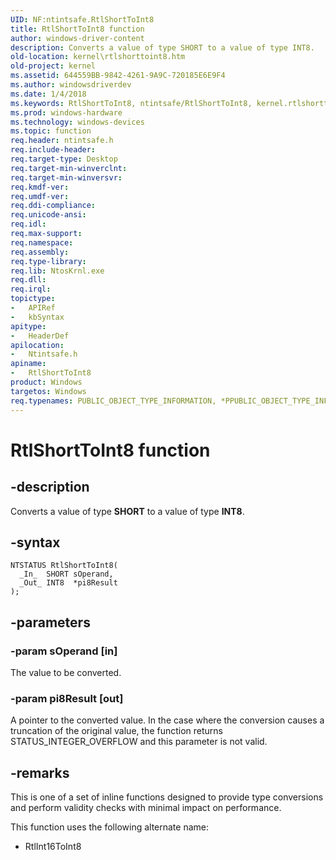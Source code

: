 ```yaml
---
UID: NF:ntintsafe.RtlShortToInt8
title: RtlShortToInt8 function
author: windows-driver-content
description: Converts a value of type SHORT to a value of type INT8.
old-location: kernel\rtlshorttoint8.htm
old-project: kernel
ms.assetid: 644559BB-9842-4261-9A9C-720185E6E9F4
ms.author: windowsdriverdev
ms.date: 1/4/2018
ms.keywords: RtlShortToInt8, ntintsafe/RtlShortToInt8, kernel.rtlshorttoint8, RtlShortToInt8 function [Kernel-Mode Driver Architecture]
ms.prod: windows-hardware
ms.technology: windows-devices
ms.topic: function
req.header: ntintsafe.h
req.include-header: 
req.target-type: Desktop
req.target-min-winverclnt: 
req.target-min-winversvr: 
req.kmdf-ver: 
req.umdf-ver: 
req.ddi-compliance: 
req.unicode-ansi: 
req.idl: 
req.max-support: 
req.namespace: 
req.assembly: 
req.type-library: 
req.lib: NtosKrnl.exe
req.dll: 
req.irql: 
topictype:
-	APIRef
-	kbSyntax
apitype:
-	HeaderDef
apilocation:
-	Ntintsafe.h
apiname:
-	RtlShortToInt8
product: Windows
targetos: Windows
req.typenames: PUBLIC_OBJECT_TYPE_INFORMATION, *PPUBLIC_OBJECT_TYPE_INFORMATION
---
```


# RtlShortToInt8 function


## -description


Converts a value of type <b>SHORT</b> to a value of type <b>INT8</b>.


## -syntax


````
NTSTATUS RtlShortToInt8(
  _In_  SHORT sOperand,
  _Out_ INT8  *pi8Result
);
````


## -parameters




### -param sOperand [in]

The value to be converted.


### -param pi8Result [out]

A pointer to the converted value. In the case where the conversion causes a truncation of the original value, the function returns STATUS_INTEGER_OVERFLOW and this parameter is not valid.


## -remarks



This is one of a set of inline functions designed to provide type conversions and perform validity checks with minimal impact on performance.

This function uses the following alternate name:

<ul>
<li>RtlInt16ToInt8
</li>
</ul>


